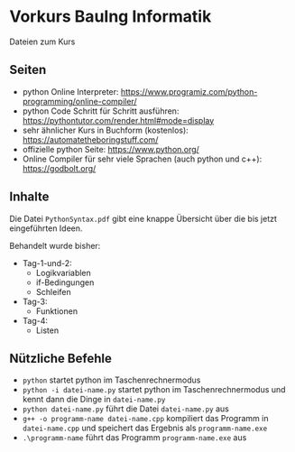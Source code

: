 # Vorkurs BauIng Informatik
Dateien zum Kurs

## Seiten
- python Online Interpreter: https://www.programiz.com/python-programming/online-compiler/
- python Code Schritt für Schritt ausführen: https://pythontutor.com/render.html#mode=display
- sehr ähnlicher Kurs in Buchform (kostenlos): https://automatetheboringstuff.com/
- offizielle python Seite: https://www.python.org/
- Online Compiler für sehr viele Sprachen (auch python und c++): https://godbolt.org/

## Inhalte
Die Datei `PythonSyntax.pdf` gibt eine knappe Übersicht über die bis jetzt eingeführten Ideen.

Behandelt wurde bisher:
- Tag-1-und-2: 
    + Logikvariablen
    + if-Bedingungen
    + Schleifen
- Tag-3:
    + Funktionen
- Tag-4:
    + Listen
    
## Nützliche Befehle
- `python` startet python im Taschenrechnermodus
- `python -i datei-name.py` startet python im Taschenrechnermodus und kennt dann die Dinge in `datei-name.py`
- `python datei-name.py` führt die Datei `datei-name.py` aus
- `g++ -o programm-name datei-name.cpp` kompiliert das Programm in `datei-name.cpp` und speichert das Ergebnis als `programm-name.exe`
- `.\programm-name` führt das Programm `programm-name.exe` aus

